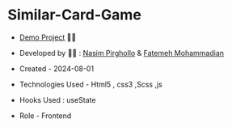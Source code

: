# Similar-Card-Game

- [Demo Project](https://nasim1380p.github.io/Similar-Card-Game/) 👩‍💻




-  Developed by 👩‍🎓 : [Nasim Pirghollo](https://github.com/Nasim1380p)  &   [Fatemeh Mohammadian](https://github.com/fatemeMohamadian)

- Created - 2024-08-01

- Technologies Used - Html5 , css3 ,Scss ,js 

- Hooks Used : useState 

- Role - Frontend
